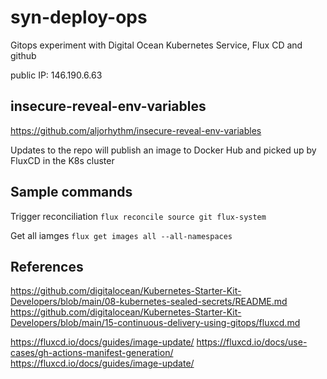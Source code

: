 # syn-deploy-ops

Gitops experiment with Digital Ocean Kubernetes Service, Flux CD and github

public IP: 146.190.6.63

## insecure-reveal-env-variables

https://github.com/aljorhythm/insecure-reveal-env-variables

Updates to the repo will publish an image to Docker Hub and picked up by FluxCD in the K8s cluster
## Sample commands

Trigger reconciliation
`flux reconcile source git flux-system`

Get all iamges
`flux get images all --all-namespaces`

## References

https://github.com/digitalocean/Kubernetes-Starter-Kit-Developers/blob/main/08-kubernetes-sealed-secrets/README.md
https://github.com/digitalocean/Kubernetes-Starter-Kit-Developers/blob/main/15-continuous-delivery-using-gitops/fluxcd.md

https://fluxcd.io/docs/guides/image-update/
https://fluxcd.io/docs/use-cases/gh-actions-manifest-generation/
https://fluxcd.io/docs/guides/image-update/
